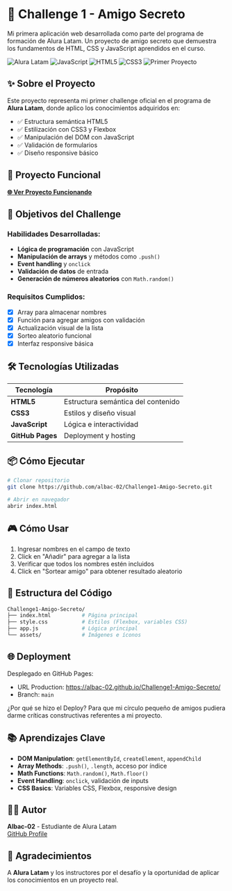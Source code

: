 # 🎁 Challenge 1 - Amigo Secreto 

Mi primera aplicación web desarrollada como parte del programa de formación de Alura Latam. Un proyecto de amigo secreto que demuestra los fundamentos de HTML, CSS y JavaScript aprendidos en el curso.

![Alura Latam](https://img.shields.io/badge/Alura-Latam-00C2CB) ![JavaScript](https://img.shields.io/badge/JavaScript-ES6+-F7DF1E) ![HTML5](https://img.shields.io/badge/HTML5-Semántico-E34F26) ![CSS3](https://img.shields.io/badge/CSS3-Moderno-1572B6) ![Primer Proyecto](https://img.shields.io/badge/Primer-Challenge-FF6B6B)

## ✨ Sobre el Proyecto

Este proyecto representa mi primer challenge oficial en el programa de **Alura Latam**, donde aplico los conocimientos adquiridos en:

- ✅ Estructura semántica HTML5
- ✅ Estilización con CSS3 y Flexbox
- ✅ Manipulación del DOM con JavaScript
- ✅ Validación de formularios
- ✅ Diseño responsive básico

## 🚀 Proyecto Funcional 

**[🌐 Ver Proyecto Funcionando](https://albac-02.github.io/Challenge1-Amigo-Secreto/)**

## 🎯 Objetivos del Challenge

### Habilidades Desarrolladas:
- **Lógica de programación** con JavaScript
- **Manipulación de arrays** y métodos como `.push()`
- **Event handling** y `onclick`
- **Validación de datos** de entrada
- **Generación de números aleatorios** con `Math.random()`

### Requisitos Cumplidos:
- [x] Array para almacenar nombres
- [x] Función para agregar amigos con validación
- [x] Actualización visual de la lista
- [x] Sorteo aleatorio funcional
- [x] Interfaz responsive básica

## 🛠️ Tecnologías Utilizadas

| Tecnología | Propósito |
|------------|-----------|
| **HTML5** | Estructura semántica del contenido |
| **CSS3** | Estilos y diseño visual |
| **JavaScript** | Lógica e interactividad |
| **GitHub Pages** | Deployment y hosting |

## 📦 Cómo Ejecutar

```bash
# Clonar repositorio
git clone https://github.com/albac-02/Challenge1-Amigo-Secreto.git

# Abrir en navegador
abrir index.html
```

## 🎮 Cómo Usar
1. Ingresar nombres en el campo de texto
2. Click en "Añadir" para agregar a la lista
3. Verificar que todos los nombres estén incluidos
4. Click en "Sortear amigo" para obtener resultado aleatorio

## 📁 Estructura del Código
```bash
Challenge1-Amigo-Secreto/
├── index.html          # Página principal
├── style.css           # Estilos (Flexbox, variables CSS)
├── app.js              # Lógica principal
└── assets/             # Imágenes e íconos
```

## 🌐 Deployment
Desplegado en GitHub Pages:
* URL Production: https://albac-02.github.io/Challenge1-Amigo-Secreto/
* Branch: `main`

¿Por qué se hizo el Deploy? Para que mi círculo pequeño de amigos pudiera darme críticas constructivas referentes a mi proyecto.

## 📚 Aprendizajes Clave

- **DOM Manipulation**: `getElementById`, `createElement`, `appendChild`
- **Array Methods**: `.push()`, `.length`, acceso por índice
- **Math Functions**: `Math.random()`, `Math.floor()`
- **Event Handling**: `onclick`, validación de inputs
- **CSS Basics**: Variables CSS, Flexbox, responsive design

## 👨‍💻 Autor

**Albac-02** - Estudiante de Alura Latam  
[GitHub Profile](https://github.com/albac-02)

## 🙌 Agradecimientos

A **Alura Latam** y los instructores por el desafío y la oportunidad de aplicar los conocimientos en un proyecto real.
